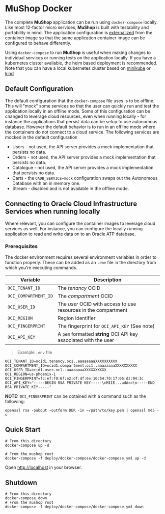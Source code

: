 # MuShop Docker

The complete **MuShop** application can be run using `docker-compose` locally.
Like most 12-factor micro services, **MuShop** is built with testability 
and portability in mind. The application configuration is [externalized](https://12factor.net/config) 
from the container image so that the same application container image can be configured 
to behave differently.  

Using `docker-compose` to run **MuShop** is useful when making changes to individual services or 
running tests on the application locally. If you have a kubernetes cluster available, the helm 
based deployment is recommended. Note that you can have a local kubernetes cluster based on [minikube](https://kubernetes.io/docs/tasks/tools/install-minikube/) or [kind](https://kind.sigs.k8s.io/)

## Default Configuration

The default configuration that the `docker-compose` file uses is to be offline.
This will "mock" some services so that the user can quickly run and test the 
application locally in an offline mode. 
Some of this configuration can be changed to leverage cloud resources, even when
running locally - for instance the applications that persist data can be setup to 
use autonomous database. However the default behavior is to run in an offline mode 
where the containers do not connect to a cloud service. The following services are 
mocked in the default configuration

- Users - not used, the API server provides a mock implementation that persists no data.
- Orders - not used, the API server provides a mock implementation that persists no data.
- Catalogue - not used, the API server provides a mock implementation that persists no data.
- Carts - the `OADB_SERVICE=mock` configuration swaps out the Autonomous Database with an in memory one.
- Stream - disabled and is not available in the offline mode.

## Connecting to Oracle Cloud Infrastructure Services when running locally

Where relevant, you can configure the container images to leverage cloud services as well. 
For instance, you can configure the locally running application to read and write data on 
to an Oracle ATP database.

### Prerequisites

The docker environment requires several environment variables in order to function
properly. These can be added as an `.env` file in the directory from which you're
executing commands.

| Variable             | Description                                                       |
| -------------------- | ----------------------------------------------------------------- |
| `OCI_TENANT_ID`      | The _tenancy_ OCID                                                |
| `OCI_COMPARTMENT_ID` | The _compartment_ OCID                                            |
| `OCI_USER_ID`        | The _user_ OCID with access to use resources in the compartment   |
| `OCI_REGION`         | Region identifier                                                 |
| `OCI_FINGERPRINT`    | The fingerprint for `OCI_API_KEY` (See note)                      |
| `OCI_API_KEY`        | A `pem` formatted **string** OCI API key associated with the user |

> Example `.env` file

```text
OCI_TENANT_ID=ocid1.tenancy.oc1..aaaaaaaaXXXXXXXXXX
OCI_COMPARTMENT_ID=ocid1.compartment.oc1..aaaaaaaaXXXXXXXXXX
OCI_USER_ID=ocid1.user.oc1..aaaaaaaaXXXXXXXXXX
OCI_REGION=us-phoenix-1
OCI_FINGERPRINT=fc:ef:f0:6f:e2:df:df:6e:10:54:70:17:06:d2:94:3c
OCI_API_KEY="-----BEGIN RSA PRIVATE KEY-----\nMIIE...udA==\n-----END RSA PRIVATE KEY-----"
```

**NOTE:** `OCI_FINGERPRINT` can be obtained with a command such as the following:

```shell
openssl rsa -pubout -outform DER -in ~/path/to/key.pem | openssl md5 -c
```

## Quick Start

```shell
# From this directory
docker-compose up -d

# From the mushop root
docker-compose -f deploy/docker-compose/docker-compose.yml up -d
```

Open [http://localhost](http://localhost) in your browser.

## Shutdown

```shell
# From this directory
docker-compose down
# From the mushop root
docker-compose -f deploy/docker-compose/docker-compose.yml down
```
